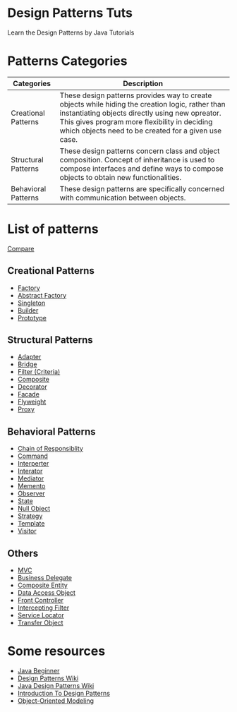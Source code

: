 # Design Patterns Tuts

Learn the Design Patterns by Java Tutorials

# Patterns Categories
Categories | Description |
--- | --- |
Creational Patterns | These design patterns provides way to create objects while hiding the creation logic, rather than instantiating objects directly using new opreator. This gives program more flexibility in deciding which objects need to be created for a given use case. |
Structural Patterns | These design patterns concern class and object composition. Concept of inheritance is used to compose interfaces and define ways to compose objects to obtain new functionalities. |
Behavioral Patterns | These design patterns are specifically concerned with communication between objects. |

# List of patterns
[Compare](./docs/compare_patterns.md)

## Creational Patterns
* [Factory](./docs/factory.md)
* [Abstract Factory](./docs/abstract_factory.md)
* [Singleton](./docs/singleton.md)
* [Builder](./docs/builder.md)
* [Prototype](./docs/prototype.md)

## Structural Patterns
* [Adapter](./docs/adapter.md)
* [Bridge](./docs/bridge.md)
* [Filter (Criteria)](./docs/filter.md)
* [Composite](./docs/composite.md)
* [Decorator](./docs/decorator.md)
* [Facade](./docs/facade.md)
* [Flyweight](./docs/flyweight.md)
* [Proxy](./docs/proxy.md)

## Behavioral Patterns
* [Chain of Responsiblity](./docs/chain_of_esponsiblity.md)
* [Command](./docs/command.md)
* [Interperter](./docs/interperter.md)
* [Interator](./docs/interator.md)
* [Mediator](./docs/mediator.md)
* [Memento](./docs/memento.md)
* [Observer](./docs/observer.md)
* [State](./docs/state.md)
* [Null Object](./docs/null_object.md)
* [Strategy](./docs/strategy.md)
* [Template](./docs/template.md)
* [Visitor](./docs/visitor.md)

## Others
* [MVC](./docs/mvc.md)
* [Business Delegate](./docs/business_delegate.md)
* [Composite Entity](./docs/composite_entity.md)
* [Data Access Object](./docs/data_access_object.md)
* [Front Controller](./docs/front_controller.md)
* [Intercepting Filter](./docs/intercepting_filter.md)
* [Service Locator](./docs/service_locator.md)
* [Transfer Object](./docs/transfer_object.md)

# Some resources
* [Java Beginner](http://docs.oracle.com/javase/tutorial/)
* [Design Patterns Wiki](http://en.wikipedia.org/wiki/Software_design_pattern)
* [Java Design Patterns Wiki](http://en.wikibooks.org/wiki/Java_Programming/Design_Patterns)
* [Introduction To Design Patterns](http://userpages.umbc.edu/~tarr/dp/spr06/cs446.html)
* [Object-Oriented Modeling](http://www.cs.sjsu.edu/~pearce/oom/)
